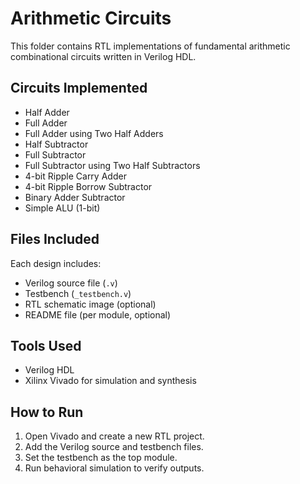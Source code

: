 # Arithmetic Circuits

This folder contains RTL implementations of fundamental arithmetic combinational circuits written in Verilog HDL.

## Circuits Implemented

- Half Adder  
- Full Adder  
- Full Adder using Two Half Adders  
- Half Subtractor  
- Full Subtractor  
- Full Subtractor using Two Half Subtractors  
- 4-bit Ripple Carry Adder  
- 4-bit Ripple Borrow Subtractor  
- Binary Adder Subtractor
- Simple ALU (1-bit)

## Files Included

Each design includes:
- Verilog source file (`.v`)
- Testbench (`_testbench.v`)
- RTL schematic image (optional)
- README file (per module, optional)

## Tools Used

- Verilog HDL  
- Xilinx Vivado for simulation and synthesis

## How to Run

1. Open Vivado and create a new RTL project.
2. Add the Verilog source and testbench files.
3. Set the testbench as the top module.
4. Run behavioral simulation to verify outputs.

